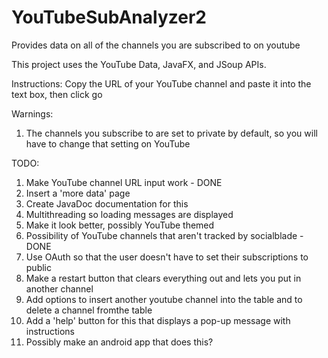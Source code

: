 # YouTubeSubAnalyzer2
Provides data on all of the channels you are subscribed to on youtube

This project uses the YouTube Data, JavaFX, and JSoup APIs.

Instructions: Copy the URL of your YouTube channel and paste it into the text box, then click go 
 
Warnings: 
1. The channels you subscribe to are set to private by default, so you will have to change that setting on YouTube

TODO:
1. Make YouTube channel URL input work - DONE
2. Insert a 'more data' page
3. Create JavaDoc documentation for this
4. Multithreading so loading messages are displayed
5. Make it look better, possibly YouTube themed
6. Possibility of YouTube channels that aren't tracked by socialblade - DONE
7. Use OAuth so that the user doesn't have to set their subscriptions to public
8. Make a restart button that clears everything out and lets you put in another channel
9. Add options to insert another youtube channel into the table and to delete a channel fromthe table
10. Add a 'help' button for this that displays a pop-up message with instructions
11. Possibly make an android app that does this?
